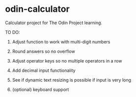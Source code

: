 # odin-calculator
Calculator project for The Odin Project learning.

TO DO:

1.  Adjust function to work with multi-digit numbers

2.  Round answers so no overflow

3.  Adjust operator keys so no multiple operators in a row  

4.  Add decimal input functionality

5.  See if dynamic text resizing is possible if input is very long

6. (optional) keyboard support
